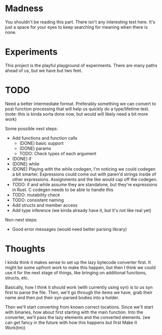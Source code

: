 # Madness

You shouldn't be reading this part.  There isn't any interesting text here.  It's just a space for your eyes to keep searching for meaning when there is none.

# Experiments

This project is the playful playground of experiments. There are many paths ahead of us, but we have but two feet.

# TODO

Need a better intermediate format.  Preferably something we can convert to post function processing that will help us quickly do a type/lifetime test. (note: this is kinda sorta done now, but would will likely need a bit more work)

Some possible next steps:

* Add functions and function calls
  * (DONE) basic support
  * (DONE) params
  * TODO: Check types of each argument
* (DONE) if
* (DONE) while
* (DONE) Playing with the while codegen, I'm noticing we could codegen a bit smarter.  Expressions could come out with paren'd strings inside of other expressions.  Assignments and the like would cap off the codegen.
* TODO: if and while assume they are standalone, but they're expressions in Rust. C codegen needs to be able to handle this
* TODO: mutability check
* TODO: consistent naming
* Add structs and member access
* Add type inference (we kinda already have it, but it's not like real yet)

Non-next steps:

* Good error messages (would need better parsing library)




# Thoughts

I kinda think it makes sense to set up the lazy bytecode converter first.  It might be some upfront work to make this happen, but then I think we could use it for the next stage of things, like bringing 
on additional functions, structs, etc.

Basically, how I think it should work (with currently using syn) is to us syn first to parse the file.  Then, we'll go through the items we have, grab their name and then put their syn-parsed bodies into a holder.

Then we'll start converting from known correct locations.  Since we'll start with binaries, how about first starting with the main function.  Into the converter, we'll pass the lazy elements and the converted elements. (we can get fancy in the future with how this happens but first Make It Work(tm))